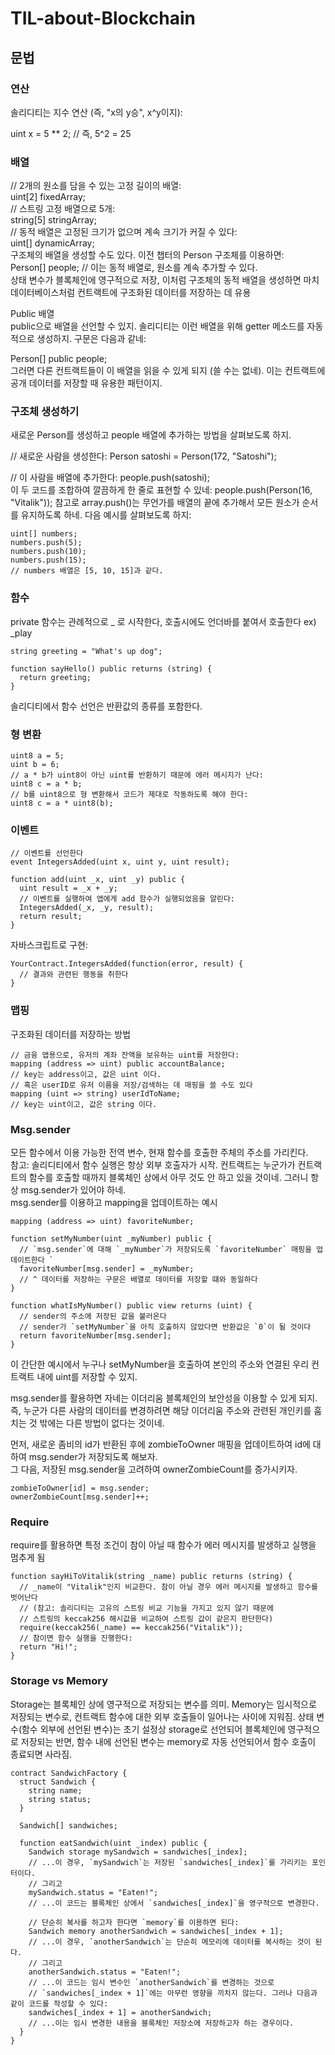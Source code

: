 # TIL-about-Blockchain

## 문법

### 연산
솔리디티는 지수 연산  (즉, "x의 y승", x^y이지): </br>

uint x = 5 ** 2; // 즉, 5^2 = 25

### 배열

// 2개의 원소를 담을 수 있는 고정 길이의 배열: </br>
uint[2] fixedArray; </br>
// 스트링 고정 배열으로 5개: </br>
string[5] stringArray; </br>
// 동적 배열은 고정된 크기가 없으며 계속 크기가 커질 수 있다: </br>
uint[] dynamicArray; </br>
구조체의 배열을 생성할 수도 있다. 이전 챕터의 Person 구조체를 이용하면: </br>
Person[] people; // 이는 동적 배열로, 원소를 계속 추가할 수 있다.</br>
상태 변수가 블록체인에 영구적으로 저장, 이처럼 구조체의 동적 배열을 생성하면 마치 데이터베이스처럼 컨트랙트에 구조화된 데이터를 저장하는 데 유용

Public 배열 </br>
public으로 배열을 선언할 수 있지. 솔리디티는 이런 배열을 위해 getter 메소드를 자동적으로 생성하지. 구문은 다음과 같네:

Person[] public people; </br>
그러면 다른 컨트랙트들이 이 배열을 읽을 수 있게 되지 (쓸 수는 없네). 이는 컨트랙트에 공개 데이터를 저장할 때 유용한 패턴이지.

### 구조체 생성하기

새로운 Person를 생성하고 people 배열에 추가하는 방법을 살펴보도록 하지.

// 새로운 사람을 생성한다: Person satoshi = Person(172, "Satoshi");

// 이 사람을 배열에 추가한다: people.push(satoshi); </br>
이 두 코드를 조합하여 깔끔하게 한 줄로 표현할 수 있네: people.push(Person(16, "Vitalik"));
참고로 array.push()는 무언가를 배열의 끝에 추가해서 모든 원소가 순서를 유지하도록 하네. 다음 예시를 살펴보도록 하지:
~~~
uint[] numbers;
numbers.push(5);
numbers.push(10);
numbers.push(15);
// numbers 배열은 [5, 10, 15]과 같다.
~~~

### 함수
private 함수는 관례적으로 _ 로 시작한다, 호출시에도 언더바를 붙여서 호출한다 ex) _play </br> 
~~~
string greeting = "What's up dog";

function sayHello() public returns (string) {
  return greeting;
}
~~~
솔리디티에서 함수 선언은 반환값의 종류를 포함한다.

### 형 변환
~~~
uint8 a = 5;
uint b = 6;
// a * b가 uint8이 아닌 uint를 반환하기 때문에 에러 메시지가 난다:
uint8 c = a * b; 
// b를 uint8으로 형 변환해서 코드가 제대로 작동하도록 해야 한다:
uint8 c = a * uint8(b);
~~~

### 이벤트
~~~
// 이벤트를 선언한다
event IntegersAdded(uint x, uint y, uint result);

function add(uint _x, uint _y) public {
  uint result = _x + _y;
  // 이벤트를 실행하여 앱에게 add 함수가 실행되었음을 알린다:
  IntegersAdded(_x, _y, result);
  return result;
}
~~~
자바스크립트로 구현:
~~~
YourContract.IntegersAdded(function(error, result) { 
  // 결과와 관련된 행동을 취한다
}
~~~

### 맵핑
구조화된 데이터를 저장하는 방법</br>
~~~
// 금융 앱용으로, 유저의 계좌 잔액을 보유하는 uint를 저장한다: 
mapping (address => uint) public accountBalance;
// key는 address이고, 값은 uint 이다.
// 혹은 userID로 유저 이름을 저장/검색하는 데 매핑을 쓸 수도 있다 
mapping (uint => string) userIdToName;
// key는 uint이고, 값은 string 이다.
~~~

###  Msg.sender
모든 함수에서 이용 가능한 전역 변수, 현재 함수를 호출한 주체의 주소를 가리킨다. </br>
참고: 솔리디티에서 함수 실행은 항상 외부 호출자가 시작. 컨트랙트는 누군가가 컨트랙트의 함수를 호출할 때까지 블록체인 상에서 아무 것도 안 하고 있을 것이네. 그러니 항상 msg.sender가 있어야 하네.  </br>
msg.sender를 이용하고 mapping을 업데이트하는 예시 </br>
~~~
mapping (address => uint) favoriteNumber;

function setMyNumber(uint _myNumber) public {
  // `msg.sender`에 대해 `_myNumber`가 저장되도록 `favoriteNumber` 매핑을 업데이트한다 `
  favoriteNumber[msg.sender] = _myNumber;
  // ^ 데이터를 저장하는 구문은 배열로 데이터를 저장할 떄와 동일하다 
}

function whatIsMyNumber() public view returns (uint) {
  // sender의 주소에 저장된 값을 불러온다 
  // sender가 `setMyNumber`을 아직 호출하지 않았다면 반환값은 `0`이 될 것이다
  return favoriteNumber[msg.sender];
}
~~~
이 간단한 예시에서 누구나 setMyNumber을 호출하여 본인의 주소와 연결된 우리 컨트랙트 내에 uint를 저장할 수 있지.

msg.sender를 활용하면 자네는 이더리움 블록체인의 보안성을 이용할 수 있게 되지. 즉, 누군가 다른 사람의 데이터를 변경하려면 해당 이더리움 주소와 관련된 개인키를 훔치는 것 밖에는 다른 방법이 없다는 것이네.</br>

먼저, 새로운 좀비의 id가 반환된 후에 zombieToOwner 매핑을 업데이트하여 id에 대하여 msg.sender가 저장되도록 해보자.</br>
그 다음, 저장된 msg.sender을 고려하여 ownerZombieCount를 증가시키자.</br>
~~~
zombieToOwner[id] = msg.sender;
ownerZombieCount[msg.sender]++;
~~~

### Require
require를 활용하면 특정 조건이 참이 아닐 때 함수가 에러 메시지를 발생하고 실행을 멈추게 됨</br>
~~~
function sayHiToVitalik(string _name) public returns (string) {
  // _name이 "Vitalik"인지 비교한다. 참이 아닐 경우 에러 메시지를 발생하고 함수를 벗어난다
  // (참고: 솔리디티는 고유의 스트링 비교 기능을 가지고 있지 않기 때문에 
  // 스트링의 keccak256 해시값을 비교하여 스트링 값이 같은지 판단한다)
  require(keccak256(_name) == keccak256("Vitalik"));
  // 참이면 함수 실행을 진행한다:
  return "Hi!";
}
~~~

### Storage vs Memory
Storage는 블록체인 상에 영구적으로 저장되는 변수를 의미. Memory는 임시적으로 저장되는 변수로, 컨트랙트 함수에 대한 외부 호출들이 일어나는 사이에 지워짐. 상태 변수(함수 외부에 선언된 변수)는 초기 설정상 storage로 선언되어 블록체인에 영구적으로 저장되는 반면, 함수 내에 선언된 변수는 memory로 자동 선언되어서 함수 호출이 종료되면 사라짐.
~~~
contract SandwichFactory {
  struct Sandwich {
    string name;
    string status;
  }

  Sandwich[] sandwiches;

  function eatSandwich(uint _index) public {
    Sandwich storage mySandwich = sandwiches[_index];
    // ...이 경우, `mySandwich`는 저장된 `sandwiches[_index]`를 가리키는 포인터이다.
    // 그리고 
    mySandwich.status = "Eaten!";
    // ...이 코드는 블록체인 상에서 `sandwiches[_index]`을 영구적으로 변경한다. 

    // 단순히 복사를 하고자 한다면 `memory`를 이용하면 된다: 
    Sandwich memory anotherSandwich = sandwiches[_index + 1];
    // ...이 경우, `anotherSandwich`는 단순히 메모리에 데이터를 복사하는 것이 된다. 
    // 그리고 
    anotherSandwich.status = "Eaten!";
    // ...이 코드는 임시 변수인 `anotherSandwich`를 변경하는 것으로 
    // `sandwiches[_index + 1]`에는 아무런 영향을 끼치지 않는다. 그러나 다음과 같이 코드를 작성할 수 있다: 
    sandwiches[_index + 1] = anotherSandwich;
    // ...이는 임시 변경한 내용을 블록체인 저장소에 저장하고자 하는 경우이다.
  }
}
~~~
